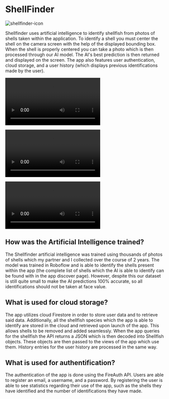 # ShellFinder

![shellfinder-icon](https://github.com/user-attachments/assets/f134f414-d9eb-498a-ac6f-820cfb64d826)

Shellfinder uses artificial intelligence to identify shellfish from photos of shells taken within the application. To identify a shell you must center the shell on the camera screen with the help of the displayed bounding box. When the shell is properly centered you can take a photo which is then processed through our AI model. The AI's best prediction is then returned and displayed on the screen. The app also features user authentication, cloud storage, and a user history (which displays previous identifications made by the user).

![Capture Demo](Media/capture.mp4)

![Discover Page](Media/discover.mp4)

![Profiel Page](Media/profile.mp4)

## How was the Artificial Intelligence trained?

The Shellfinder artificial intelligence was trained using thousands of photos of shells which my partner and I collected over the course of 2 years. The model was trained in Roboflow and is able to identify the shells present within the app (the complete list of shells which the AI is able to identify can be found with in the app discover page). However, despite this our dataset is still quite small to make the AI predictions 100% accurate, so all identifications should not be taken at face value.

## What is used for cloud storage?

The app utilizes cloud Firestore in order to store user data and to retrieve said data. Additionally, all the shellfish species which the app is able to identify are stored in the cloud and retrieved upon launch of the app. This allows shells to be removed and added seamlessly. When the app queries for the shellfish the API returns a JSON which is then decoded into Shellfish objects. These objects are then passed to the views of the app which use them. History entries for the user history are processed in the same way.

## What is used for authentification?

The authentication of the app is done using the FireAuth API. Users are able to register an email, a username, and a password. By registering the user is able to see statistics regarding their use of the app, such as the shells they have identified and the number of identifications they have made.
